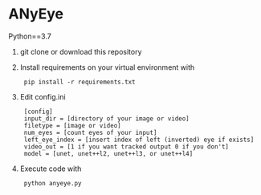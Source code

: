 # ANyEye

Python==3.7

1. git clone or download this repository

2. Install requirements on your virtual environment with

        pip install -r requirements.txt

3. Edit config.ini

        [config]
        input_dir = [directory of your image or video]
        filetype = [image or video]
        num_eyes = [count eyes of your input]
        left_eye_index = [insert index of left (inverted) eye if exists]
        video_out = [1 if you want tracked output 0 if you don't]
        model = [unet, unet++l2, unet++l3, or unet++l4]

4. Execute code with

        python anyeye.py


